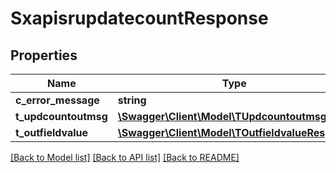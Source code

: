 # SxapisrupdatecountResponse

## Properties
Name | Type | Description | Notes
------------ | ------------- | ------------- | -------------
**c_error_message** | **string** |  | [optional] 
**t_updcountoutmsg** | [**\Swagger\Client\Model\TUpdcountoutmsgResp**](TUpdcountoutmsgResp.md) |  | [optional] 
**t_outfieldvalue** | [**\Swagger\Client\Model\TOutfieldvalueResp**](TOutfieldvalueResp.md) |  | [optional] 

[[Back to Model list]](../README.md#documentation-for-models) [[Back to API list]](../README.md#documentation-for-api-endpoints) [[Back to README]](../README.md)


